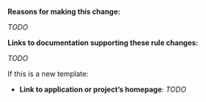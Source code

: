 **Reasons for making this change:**

*TODO*

**Links to documentation supporting these rule changes:**

*TODO*

If this is a new template:

-   **Link to application or project’s homepage**: *TODO*
